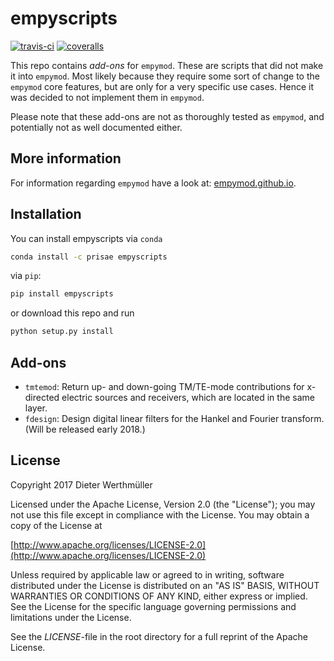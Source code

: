 # empyscripts

[![travis-ci](https://travis-ci.org/empymod/empyscripts.png?branch=master)](https://travis-ci.org/empymod/empyscripts/)
[![coveralls](https://coveralls.io/repos/github/empymod/empyscripts/badge.svg?branch=master)](https://coveralls.io/github/empymod/empyscripts?branch=master)

This repo contains *add-ons* for `empymod`. These are scripts that did not make
it into `empymod`. Most likely because they require some sort of change to the
`empymod` core features, but are only for a very specific use cases. Hence it
was decided to not implement them in `empymod`.

Please note that these add-ons are not as thoroughly tested as `empymod`, and
potentially not as well documented either.


## More information

For information regarding `empymod` have a look at:
[empymod.github.io](https://empymod.github.io).


## Installation

You can install empyscripts via `conda`

```bash
conda install -c prisae empyscripts
```

via `pip`:

```bash
pip install empyscripts
```

or download this repo and run

```bash
python setup.py install
```


## Add-ons

- `tmtemod`: Return up- and down-going TM/TE-mode contributions for x-directed
  electric sources and receivers, which are located in the same layer.
- `fdesign`: Design digital linear filters for the Hankel and Fourier
  transform. (Will be released early 2018.)


## License

Copyright 2017 Dieter Werthmüller

Licensed under the Apache License, Version 2.0 (the "License"); you may not use
this file except in compliance with the License.  You may obtain a copy of the
License at

[http://www.apache.org/licenses/LICENSE-2.0](http://www.apache.org/licenses/LICENSE-2.0)

Unless required by applicable law or agreed to in writing, software distributed
under the License is distributed on an "AS IS" BASIS, WITHOUT WARRANTIES OR
CONDITIONS OF ANY KIND, either express or implied.  See the License for the
specific language governing permissions and limitations under the License.

See the *LICENSE*-file in the root directory for a full reprint of the Apache
License.
